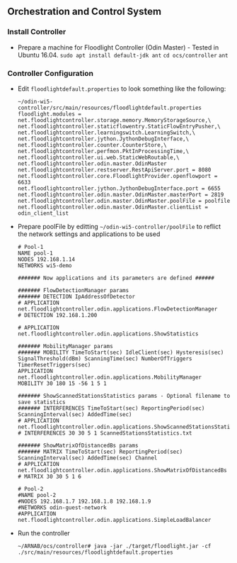 ## Orchestration and Control System


### Install Controller
* Prepare a machine for Floodlight Controller (Odin Master) - Tested in Ubuntu 16.04. 
```sudo apt install default-jdk ant```
```cd ocs/controller```
```ant```
### Controller Configuration
* Edit `floodlightdefault.properties` to look something like the following: 
    ```shell
    ~/odin-wi5-controller/src/main/resources/floodlightdefault.properties
    floodlight.modules = net.floodlightcontroller.storage.memory.MemoryStorageSource,\
    net.floodlightcontroller.staticflowentry.StaticFlowEntryPusher,\
    net.floodlightcontroller.learningswitch.LearningSwitch,\
    net.floodlightcontroller.jython.JythonDebugInterface,\
    net.floodlightcontroller.counter.CounterStore,\
    net.floodlightcontroller.perfmon.PktInProcessingTime,\
    net.floodlightcontroller.ui.web.StaticWebRoutable,\
    net.floodlightcontroller.odin.master.OdinMaster
    net.floodlightcontroller.restserver.RestApiServer.port = 8080
    net.floodlightcontroller.core.FloodlightProvider.openflowport = 6633
    net.floodlightcontroller.jython.JythonDebugInterface.port = 6655
    net.floodlightcontroller.odin.master.OdinMaster.masterPort = 2819
    net.floodlightcontroller.odin.master.OdinMaster.poolFile = poolfile
    net.floodlightcontroller.odin.master.OdinMaster.clientList = odin_client_list
    ```
* Prepare poolFile by editting `~/odin-wi5-controller/poolFile` to reflict the network settings and applications to be used
    ```shell
    # Pool-1
    NAME pool-1
    NODES 192.168.1.14
    NETWORKS wi5-demo

    ####### Now applications and its parameters are defined ######

    ####### FlowDetectionManager params
    ####### DETECTION IpAddressOfDetector
   # APPLICATION net.floodlightcontroller.odin.applications.FlowDetectionManager
   # DETECTION 192.168.1.200

   # APPLICATION net.floodlightcontroller.odin.applications.ShowStatistics

    ####### MobilityManager params
    ####### MOBILITY TimeToStart(sec) IdleClient(sec) Hysteresis(sec) SignalThreshold(dBm) ScanningTime(sec) NumberOfTriggers TimerResetTriggers(sec)
    APPLICATION net.floodlightcontroller.odin.applications.MobilityManager
    MOBILITY 30 180 15 -56 1 5 1

    ####### ShowScannedStationsStatistics params - Optional filename to save statistics
    ####### INTERFERENCES TimeToStart(sec) ReportingPeriod(sec) ScanningInterval(sec) AddedTime(sec)
   # APPLICATION net.floodlightcontroller.odin.applications.ShowScannedStationsStatistics
   # INTERFERENCES 30 30 5 1 ScannedStationsStatistics.txt

    ####### ShowMatrixOfDistancedBs params
    ####### MATRIX TimeToStart(sec) ReportingPeriod(sec) ScanningInterval(sec) AddedTime(sec) Channel
   # APPLICATION net.floodlightcontroller.odin.applications.ShowMatrixOfDistancedBs
   # MATRIX 30 30 5 1 6

    # Pool-2
    #NAME pool-2
    #NODES 192.168.1.7 192.168.1.8 192.168.1.9
    #NETWORKS odin-guest-network
    #APPLICATION net.floodlightcontroller.odin.applications.SimpleLoadBalancer
    ```
* Run the controller 
    ```shell
    ~/ARNAB/ocs/controller# java -jar ./target/floodlight.jar -cf ./src/main/resources/floodlightdefault.properties
    ```
